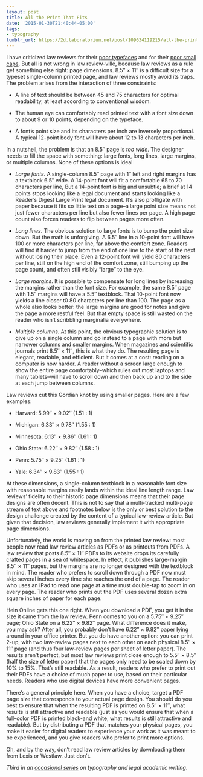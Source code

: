 ```yaml
---
layout: post
title: All the Print That Fits
date: '2015-01-30T21:40:44-05:00'
tags:
- typography
tumblr_url: https://2d.laboratorium.net/post/109634119215/all-the-print-that-fits
---
```

I have criticized law reviews for their [poor typefaces](http://2d.laboratorium.net/post/107177930945/times-out) and for their [poor small caps](http://2d.laboratorium.net/post/108351875900/small-caps-big-problem). But all is not wrong in law review-ville, because law reviews as a rule get something else right: page dimensions. 8.5″ × 11″ is a difficult size for a typeset single-column printed page, and law reviews mostly avoid its traps. The problem arises from the interaction of three constraints:

- A line of text should be between 45 and 75 characters for optimal readability, at least according to conventional wisdom.

- The human eye can comfortably read printed text with a font size down to about 9 or 10 points, depending on the typeface.

- A font’s point size and its characters per inch are inversely proportional. A typical 12-point body font will have about 12 to 13 characters per inch.

In a nutshell, the problem is that an 8.5″ page is _too wide_. The designer needs to fill the space with something: large fonts, long lines, large margins, or multiple columns. None of these options is ideal

- _Large fonts_. A single-column 8.5″ page with 1″ left and right margins has a textblock 6.5″ wide. A 14-point font will fit a comfortable 65 to 70 characters per line, But a 14-point font is big and unsubtle; a brief at 14 points stops looking like a legal document and starts looking like a Reader’s Digest Large Print legal document. It’s also profligate with paper because it fits so little text on a page–a large point size means not just fewer characters per line but also fewer lines per page. A high page count also forces readers to flip between pages more often.

- _Long lines_. The obvious solution to large fonts is to bump the point size down. But the math is unforgiving. A 6.5″ line in a 10-point font will have 100 or more characters per line, far above the comfort zone. Readers will find it harder to jump from the end of one line to the start of the next without losing their place. Even a 12-point font will yield 80 characters per line, still on the high end of the comfort zone, still bumping up the page count, and often still visibly “large” to the eye.

- _Large margins_. It is possible to compensate for long lines by increasing the margins rather than the font size. For example, the same 8.5″ page with 1.5″ margins will have a 5.5″ textblock. That 10-point font now yields a line closer t0 80 characters per line than 100. The page as a whole also looks better: the large margins are good for notes and give the page a more restful feel. But that empty space is still wasted on the reader who isn’t scribbling marginalia everywhere.

- _Multiple columns_. At this point, the obvious typographic solution is to give up on a single column and go instead to a page with more but narrower columns and smaller margins. When magazines and scientific journals print 8.5″ × 11″, this is what they do. The resulting page is elegant, readable, and efficient. But it comes at a cost: reading on a computer is now harder. A reader without a screen large enough to show the entire page comfortably–which rules out most laptops and many tablets–will have to scroll down and then back up and to the side at each jump between columns.

Law reviews cut this Gordian knot by using smaller pages. Here are a few examples:

- Harvard: 5.99″ × 9.02″ (1.51 : 1)

- Michigan: 6.33″ × 9.78″ (1.55 : 1)

- Minnesota: 6.13″ × 9.86″ (1.61 : 1)

- Ohio State: 6.22″ × 9.82″ (1.58 : 1)

- Penn: 5.75″ × 9.25″ (1.61 : 1)

- Yale: 6.34″ × 9.83″ (1.55 : 1)

At these dimensions, a single-column textblock in a reasonable font size with reasonable margins easily lands within the ideal line length range. Law reviews’ fidelity to their historic page dimensions means that their page designs are often decent. This is not to say that a multi-tracked multi-page stream of text above and footnotes below is the only or best solution to the design challenge created by the content of a typical law-review article. But given that decision, law reviews generally implement it with appropriate page dimensions.

Unfortunately, the world is moving on from the printed law review: most people now read law review articles as PDFs or as printouts from PDFs. A law review that posts 8.5″ × 11″ PDFs to its website drops its carefully crafted pages in a sea of whitespace. In effect, it publishes large-margin 8.5″ × 11″ pages, but the margins are no longer designed with the textblock in mind. The reader who prefers to scroll down through a PDF now must skip several inches every time she reaches the end of a page. The reader who uses an iPad to read one page at a time must double-tap to zoom in on every page. The reader who prints out the PDF uses several dozen extra square inches of paper for each page.

Hein Online gets this one right. When you download a PDF, you get it in the size it came from the law review. Penn comes to you on a 5.75″ × 9.25″ page; Ohio State on a 6.22″ × 9.82″ page. What difference does it make, you may ask? After all, you probably don’t have 6.22″ × 9.82″ paper lying around in your office printer. But you do have another option: you can print 2-up, with two law-review pages next to each other on each physical 8.5″ × 11″ page (and thus four law-review pages per sheet of letter paper). The results aren’t perfect, but most law reviews print close enough to 5.5″ × 8.5″ (half the size of letter paper) that the pages only need to be scaled down by 10% to 15%. That’s still readable. As a result, readers who prefer to print out their PDFs have a choice of much paper to use, based on their particular needs. Readers who use digital devices have more convenient pages.

There’s a general principle here. When you have a choice, target a PDF page size that corresponds to your actual page design. You should do you best to ensure that when the resulting PDF is printed on 8.5″ × 11″, what results is still attractive and readable (just as you would ensure that when a full-color PDF is printed black-and white, what results is still attractive and readable). But by distributing a PDF that matches your physical pages, you make it easier for digital readers to experience your work as it was meant to be experienced, and you give readers who prefer to print more options.

Oh, and by the way, don’t read law review articles by downloading them from Lexis or Westlaw. Just don’t.

_Third in an [occasional series](http://2d.laboratorium.net/tagged/typography) on typography and legal academic writing_.

